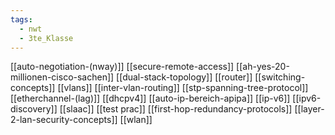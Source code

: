 ```yaml
---
tags:
  - nwt
  - 3te_Klasse
---
```

[[auto-negotiation-(nway)]]
[[secure-remote-access]]
[[ah-yes-20-millionen-cisco-sachen]]
[[dual-stack-topology]]
[[router]]
[[switching-concepts]]
[[vlans]]
[[inter-vlan-routing]]
[[stp-spanning-tree-protocol]]
[[etherchannel-(lag)]]
[[dhcpv4]]
[[auto-ip-bereich-apipa]]
[[ip-v6]]
[[ipv6-discovery]]
[[slaac]]
[[test prac]]
[[first-hop-redundancy-protocols]]
[[layer-2-lan-security-concepts]]
[[wlan]]